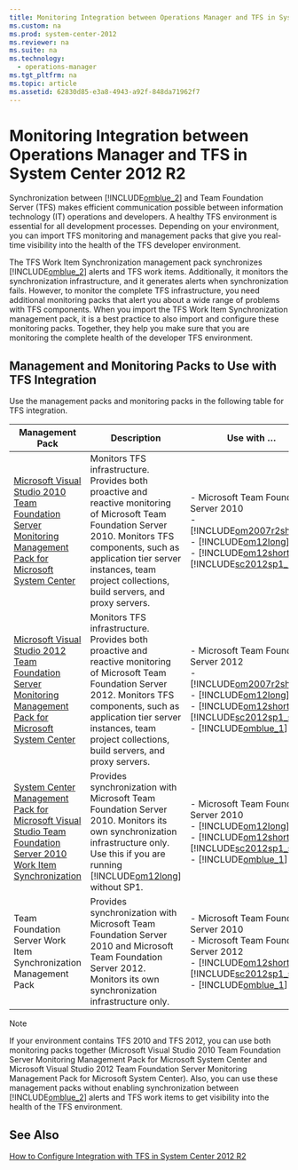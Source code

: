 ```yaml
---
title: Monitoring Integration between Operations Manager and TFS in System Center 2012 R2
ms.custom: na
ms.prod: system-center-2012
ms.reviewer: na
ms.suite: na
ms.technology: 
  - operations-manager
ms.tgt_pltfrm: na
ms.topic: article
ms.assetid: 62830d85-e3a8-4943-a92f-848da71962f7
---
```

# Monitoring Integration between Operations Manager and TFS in System Center 2012 R2
Synchronization between [!INCLUDE[omblue_2](./Token/omblue_2_md.md)] and Team Foundation Server \(TFS\) makes efficient communication possible between information technology \(IT\) operations and developers. A healthy TFS environment is essential for all development processes. Depending on your environment, you can import TFS monitoring and management packs that give you real\-time visibility into the health of the TFS developer environment.

The TFS Work Item Synchronization management pack synchronizes [!INCLUDE[omblue_2](./Token/omblue_2_md.md)] alerts and TFS work items. Additionally, it monitors the synchronization infrastructure, and it generates alerts when synchronization fails. However, to monitor the complete TFS infrastructure, you need additional monitoring packs that alert you about a wide range of problems with TFS components. When you import the TFS Work Item Synchronization management pack, it is a best practice to also import and configure these monitoring packs. Together, they help you make sure that you are monitoring the complete health of the developer TFS environment.

## Management and Monitoring Packs to Use with TFS Integration
Use the management packs and monitoring packs in the following table for TFS integration.

|Management Pack|Description|Use with …|Where to get it|
|-------------------|---------------|--------------|-------------------|
|[Microsoft Visual Studio 2010 Team Foundation Server Monitoring Management Pack for Microsoft System Center](http://go.microsoft.com/fwlink/?LinkId=272647)|Monitors TFS infrastructure. Provides both proactive and reactive monitoring of Microsoft Team Foundation Server 2010. Monitors TFS components, such as application tier server instances, team project collections, build servers, and proxy servers.|-   Microsoft Team Foundation Server 2010<br />-   [!INCLUDE[om2007r2short](./Token/om2007r2short_md.md)]<br />-   [!INCLUDE[om12long](./Token/om12long_md.md)]<br />-   [!INCLUDE[om12short](./Token/om12short_md.md)] in [!INCLUDE[sc2012sp1_long](./Token/sc2012sp1_long_md.md)]|Microsoft Download Center|
|[Microsoft Visual Studio 2012 Team Foundation Server Monitoring Management Pack for Microsoft System Center](http://go.microsoft.com/fwlink/?LinkId=272663)|Monitors TFS infrastructure. Provides both proactive and reactive monitoring of Microsoft Team Foundation Server 2012. Monitors TFS components, such as application tier server instances, team project collections, build servers, and proxy servers.|-   Microsoft Team Foundation Server 2012<br />-   [!INCLUDE[om2007r2short](./Token/om2007r2short_md.md)]<br />-   [!INCLUDE[om12long](./Token/om12long_md.md)]<br />-   [!INCLUDE[om12short](./Token/om12short_md.md)] in [!INCLUDE[sc2012sp1_short](./Token/sc2012sp1_short_md.md)]<br />-   [!INCLUDE[omblue_1](./Token/omblue_1_md.md)]|Microsoft Download Center|
|[System Center Management Pack for Microsoft Visual Studio Team Foundation Server 2010 Work Item Synchronization](http://go.microsoft.com/fwlink/?LinkId=271476)|Provides synchronization with Microsoft Team Foundation Server 2010. Monitors its own synchronization infrastructure only. Use this if you are running [!INCLUDE[om12long](./Token/om12long_md.md)] without SP1.|-   Microsoft Team Foundation Server 2010<br />-   [!INCLUDE[om12long](./Token/om12long_md.md)]<br />-   [!INCLUDE[om12short](./Token/om12short_md.md)] in [!INCLUDE[sc2012sp1_short](./Token/sc2012sp1_short_md.md)]<br />-   [!INCLUDE[omblue_1](./Token/omblue_1_md.md)]|Microsoft Download Center|
|Team Foundation Server Work Item Synchronization Management Pack|Provides synchronization with Microsoft Team Foundation Server 2010 and Microsoft Team Foundation Server 2012. Monitors its own synchronization infrastructure only.|-   Microsoft Team Foundation Server 2010<br />-   Microsoft Team Foundation Server 2012<br />-   [!INCLUDE[om12short](./Token/om12short_md.md)] in [!INCLUDE[sc2012sp1_short](./Token/sc2012sp1_short_md.md)]<br />-   [!INCLUDE[omblue_1](./Token/omblue_1_md.md)]|-   [!INCLUDE[om12short](./Token/om12short_md.md)] in [!INCLUDE[sc2012sp1_short](./Token/sc2012sp1_short_md.md)] media<br />-   [!INCLUDE[omblue_1](./Token/omblue_1_md.md)] media|

> [!NOTE]
> If your environment contains TFS 2010 and TFS 2012, you can use both monitoring packs together \(Microsoft Visual Studio 2010 Team Foundation Server Monitoring Management Pack for Microsoft System Center and Microsoft Visual Studio 2012 Team Foundation Server Monitoring Management Pack for Microsoft System Center\). Also, you can use these management packs without enabling synchronization between [!INCLUDE[omblue_2](./Token/omblue_2_md.md)] alerts and TFS work items to get visibility into the health of the TFS environment.

## See Also
[How to Configure Integration with TFS in System Center 2012 R2](./How-to-Configure-Integration-with-TFS-in-System-Center-2012-R2.md)


